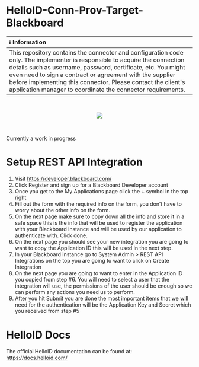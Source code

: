 # HelloID-Conn-Prov-Target-Blackboard

| :information_source: Information |
|:---------------------------|
| This repository contains the connector and configuration code only. The implementer is responsible to acquire the connection details such as username, password, certificate, etc. You might even need to sign a contract or agreement with the supplier before implementing this connector. Please contact the client's application manager to coordinate the connector requirements.       |
<br />
<p align="center">
  <img src="https://www.tools4ever.nl/connector-logos/blackboard-logo.png">
</p>
<br />

 Currently a work in progress
 
# Setup REST API Integration
 1.	Visit https://developer.blackboard.com/
 2.	Click Register and sign up for a Blackboard Developer account
 3.	Once you get to the My Applications page click the + symbol in the top right
 4.	Fill out the form with the required info on the form, you don’t have to worry about the other info on the form.
 5.	On the next page make sure to copy down all the info and store it in a safe space this is the info that will be used to register the application with your Blackboard instance and will be used by our application to authenticate with. Click done.
 6.	On the next page you should see your new integration you are going to want to copy the Application ID this will be used in the next step.
 7.	In your Blackboard instance go to System Admin > REST API Integrations on the top you are going to want to click on Create Integration
 8.	On the next page you are going to want to enter in the Application ID you copied from step #6. You will need to select a user that the integration will use, the permissions of the user should be enough so we can perform any actions you need us to perform.
 9.	After you hit Submit you are done the most important items that we will need for the authentication will be the Application Key and Secret which you received from step #5

# HelloID Docs
The official HelloID documentation can be found at: https://docs.helloid.com/
